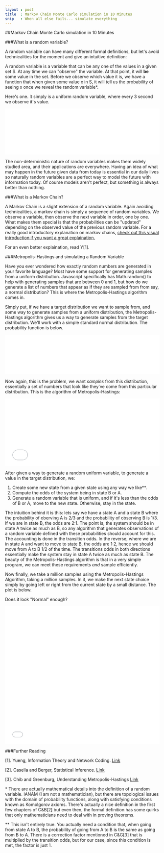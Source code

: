 ```yaml
---
layout : post
title  : Markov Chain Monte Carlo simulation in 10 Minutes
snip   : When all else fails... simulate everything
---
```


##Markov Chain Monte Carlo simulation in 10 Minutes  

###What is a random variable?

A random variable can have many different formal definitions, but let's avoid technicalities for the moment and give an intuitive
definition:

A random variable is a variable that can be any one of the values in a given set S. At any time we can "observe" the variable. At that point,
it will **be** some value in the set. Before we observe which value it is, we have a function that when given some value x in S, it will
tell us the probability of seeing x once we reveal the random variable*.

Here's one. It simply is a uniform random variable, where every 3 second we observe it's value.

<iframe width="100%" height="150" src="//jsfiddle.net/jrab227/4fne66db/embedded/result,js,html" allowfullscreen="allowfullscreen" frameborder="0"></iframe>

The non-deterministic nature of random variables makes them widely studied area, and their applications are everywhere. Having an idea of what
may happen in the future given data from today is essential in our daily lives so naturally random variables are a perfect way to model the
future with information today. Of course models aren't perfect, but something is always better than nothing. 

###What is a Markov Chain?

A Markov Chain is a slight extension of a random variable. Again avoiding technicalities, a markov chain is simply a sequence of random variables.
We observe a variable, then observe the next variable in order, one by one. What makes them special is that the probabilities can be 
"updated" depending on the observed value of the previous random variable. For a really good introductory explanation on markov chains,
[check out this visual introduction if you want a great explaination.](http://setosa.io/blog/2014/07/26/markov-chains/) 

For an even better explaination, read Y[1].

###Metropolis-Hastings and simulating a Random Variable

Have you ever wondered how exactly random numbers are generated in your favorite language? 
Most have some support for generating samples from a uniform distribution. Javascript specifically has Math.random() 
to help with generating samples that are between 0 and 1, but how do we generate a list of numbers that appear as if
they are sampled from from say, a normal distribution? This is where the Metropolis-Hastings algorithm comes in.

Simply put, if we have a target distribution we want to sample from, and some way to generate samples from a uniform distribution,
the Metropolis-Hastings algorithm gives us a way to generate samples from the target distribution. We'll work with a simple standard
normal distribution. The probability function is below.

<iframe width="100%" height="130" src="//jsfiddle.net/jrab227/ansgp4jd/1/embedded/js" allowfullscreen="allowfullscreen" frameborder="0"></iframe>

Now again, this is the problem, we want *samples* from this distribution, essentially a set of numbers that look like they've come from
this particular distribution. This is the algorithm of Metropolis-Hastings:

<iframe width="100%" height="220" src="//jsfiddle.net/jrab227/qdzof63d/1/embedded/js" allowfullscreen="allowfullscreen" frameborder="0"></iframe>

After given a way to generate a random uniform variable, to generate a value in the target distribution, we:

1. Create some new state from a given state using any way we like**.
2. Compute the odds of the system being in state B or A.
3. Generate a random variable that is uniform, and if it's less than the odds of B or A, move to the new state. Otherwise, stay in the state.

The intuition behind it is this: lets say we have a state A and a state B where the probability of oberving A is 2/3 and the probability
of observing B is 1/3. If we are in state B, the odds are 2:1. The point is, the system should be in state A twice as much as B, so any
algorithm that generates observations of a random variable defined with these probabilities should account for this. The accounting is done
in the transition odds. In the reverse, where we are in state A and want to move to state B, the odds are 1:2, hence we should move from A to B 1/2 of the time. The transitions odds in both directions essentially make the system stay in state A twice as much as state B. The
beauty of the Metropolis-Hastings algorithm is that in a very simple program, we can meet these requirements *and* sample efficiently.

Now finally, we take a million samples using the Metropolis-Hastings Algorithm, taking a million samples. In it, we make the next state
choice simply by going left or right from the current state by a small distance. The plot is below.

Does it look "Normal" enough?

<iframe width="100%" height="450" src="//jsfiddle.net/jrab227/r8cn8jef/1/embedded/result,js" allowfullscreen="allowfullscreen" frameborder="0"></iframe>




###Further Reading

[1]. Yueng, Information Theory and Network Coding. [Link](http://www.amazon.com/Information-Theory-Network-Coding-Technology/dp/0387792333)

[2]. Casella and Berger, Statistical Inference. [Link](http://www.amazon.com/Statistical-Inference-George-Casella/dp/0534243126)

[3]. Chib and Greenburg, Understanding Metropolis-Hastings [Link](http://biostat.jhsph.edu/~mmccall/articles/chib_1995.pdf)

\* There are actually mathematical details into the definition of a random variable. IANAM (I am not a mathematician), but there
are topological issues with the domain of probability functions, along with satisfying conditions known as Komolgorov
axioms. There's actually a nice definition in the first few chapters of C&B[2] but even then, the formal definition has some quirks that 
only mathematicians need to deal with in proving theorems.

** This isn't entirely true. You actually need a condition that, when going from state A to B, the probability of going from A to B is the
same as going from B to A. There is a correction factor mentioned in C&G[3] that is multiplied by the transition odds, but for our case, 
since this condition is met, the factor is just 1. 
